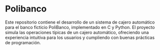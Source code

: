 # Polibanco
Este repositorio contiene el desarrollo de un sistema de cajero automático para el banco ficticio PoliBanco, implementado en C y Python. El proyecto simula las operaciones típicas de un cajero automático, ofreciendo una experiencia intuitiva para los usuarios y cumpliendo con buenas prácticas de programación.
